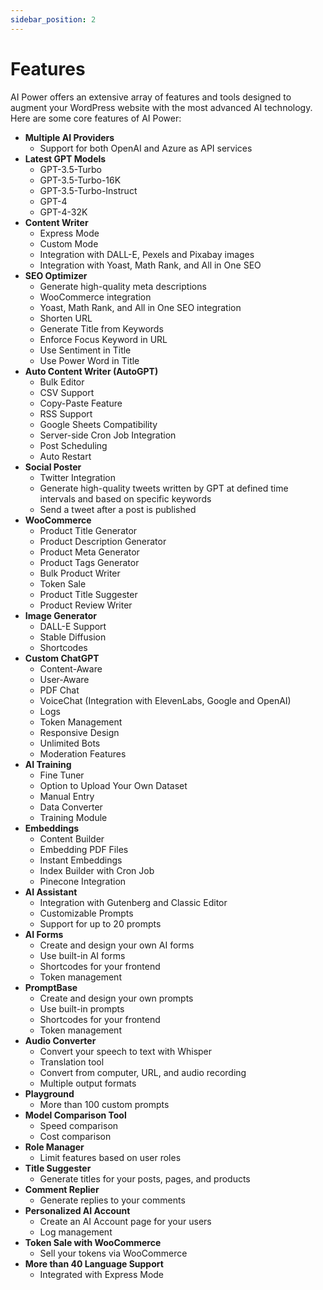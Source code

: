 ```yaml
---
sidebar_position: 2
---
```


# Features

AI Power offers an extensive array of features and tools designed to augment your WordPress website with the most advanced AI technology. Here are some core features of AI Power:

- **Multiple AI Providers**
    - Support for both OpenAI and Azure as API services
- **Latest GPT Models**
    - GPT-3.5-Turbo
    - GPT-3.5-Turbo-16K
    - GPT-3.5-Turbo-Instruct 
    - GPT-4
    - GPT-4-32K
- **Content Writer**
    - Express Mode
    - Custom Mode
    - Integration with DALL-E, Pexels and Pixabay images
    - Integration with Yoast, Math Rank, and All in One SEO
- **SEO Optimizer**
    - Generate high-quality meta descriptions
    - WooCommerce integration
    - Yoast, Math Rank, and All in One SEO integration
    - Shorten URL
    - Generate Title from Keywords
    - Enforce Focus Keyword in URL
    - Use Sentiment in Title
    - Use Power Word in Title
- **Auto Content Writer (AutoGPT)**
    - Bulk Editor
    - CSV Support
    - Copy-Paste Feature
    - RSS Support
    - Google Sheets Compatibility
    - Server-side Cron Job Integration
    - Post Scheduling
    - Auto Restart
- **Social Poster**
    - Twitter Integration
    - Generate high-quality tweets written by GPT at defined time intervals and based on specific keywords
    - Send a tweet after a post is published
- **WooCommerce**
    - Product Title Generator
    - Product Description Generator
    - Product Meta Generator
    - Product Tags Generator
    - Bulk Product Writer
    - Token Sale
    - Product Title Suggester
    - Product Review Writer
- **Image Generator**
    - DALL-E Support
    - Stable Diffusion
    - Shortcodes
- **Custom ChatGPT**
    - Content-Aware
    - User-Aware
    - PDF Chat
    - VoiceChat (Integration with ElevenLabs, Google and OpenAI)
    - Logs
    - Token Management
    - Responsive Design
    - Unlimited Bots 
    - Moderation Features
- **AI Training**
    - Fine Tuner
    - Option to Upload Your Own Dataset
    - Manual Entry
    - Data Converter
    - Training Module
- **Embeddings** 
    - Content Builder
    - Embedding PDF Files
    - Instant Embeddings
    - Index Builder with Cron Job
    - Pinecone Integration 
- **AI Assistant**
    - Integration with Gutenberg and Classic Editor
    - Customizable Prompts
    - Support for up to 20 prompts
- **AI Forms**
    - Create and design your own AI forms
    - Use built-in AI forms
    - Shortcodes for your frontend
    - Token management
- **PromptBase**
    - Create and design your own prompts
    - Use built-in prompts
    - Shortcodes for your frontend
    - Token management
- **Audio Converter**
    - Convert your speech to text with Whisper
    - Translation tool
    - Convert from computer, URL, and audio recording
    - Multiple output formats
- **Playground**
    - More than 100 custom prompts
- **Model Comparison Tool**
    - Speed comparison
    - Cost comparison
- **Role Manager**
    - Limit features based on user roles 
- **Title Suggester**
    - Generate titles for your posts, pages, and products 
- **Comment Replier**
    - Generate replies to your comments
- **Personalized AI Account**
    - Create an AI Account page for your users
    - Log management
- **Token Sale with WooCommerce**
    - Sell your tokens via WooCommerce 
- **More than 40 Language Support**
    - Integrated with Express Mode
